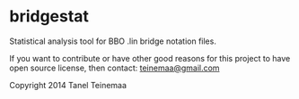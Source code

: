 bridgestat
==========

Statistical analysis tool for BBO .lin bridge notation files.

If you want to contribute or have other good reasons for this project to have open source license, then contact: teinemaa@gmail.com

Copyright 2014 Tanel Teinemaa
